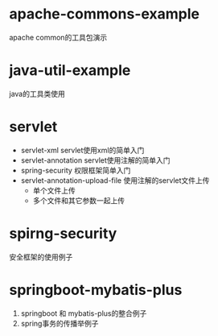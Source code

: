 # apache-commons-example
apache common的工具包演示

# java-util-example
java的工具类使用

# servlet
* servlet-xml servlet使用xml的简单入门
* servlet-annotation servlet使用注解的简单入门
* spring-security 权限框架简单入门
* servlet-annotation-upload-file 使用注解的servlet文件上传
    * 单个文件上传
    * 多个文件和其它参数一起上传

# spirng-security
安全框架的使用例子

# springboot-mybatis-plus
1. springboot 和 mybatis-plus的整合例子
2. spring事务的传播举例子